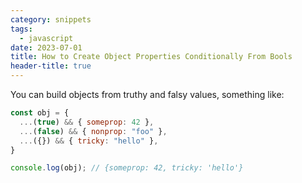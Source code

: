 ```yaml
---
category: snippets
tags:
  - javascript
date: 2023-07-01
title: How to Create Object Properties Conditionally From Bools
header-title: true
---
```


You can build objects from truthy and falsy values, something like:

```javascript
const obj = {
  ...(true) && { someprop: 42 },
  ...(false) && { nonprop: "foo" },
  ...({}) && { tricky: "hello" },
}

console.log(obj); // {someprop: 42, tricky: 'hello'}
```